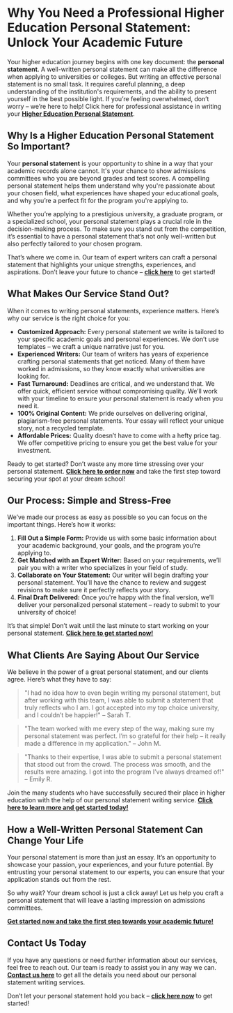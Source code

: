 # Why You Need a Professional Higher Education Personal Statement: Unlock Your Academic Future

Your higher education journey begins with one key document: the **personal statement**. A well-written personal statement can make all the difference when applying to universities or colleges. But writing an effective personal statement is no small task. It requires careful planning, a deep understanding of the institution's requirements, and the ability to present yourself in the best possible light. If you’re feeling overwhelmed, don’t worry – we’re here to help! Click here for professional assistance in writing your [**Higher Education Personal Statement**](https://tinyurl.com/topessay?keyword=higher+education+personal+statement).

## Why Is a Higher Education Personal Statement So Important?

Your **personal statement** is your opportunity to shine in a way that your academic records alone cannot. It's your chance to show admissions committees who you are beyond grades and test scores. A compelling personal statement helps them understand why you're passionate about your chosen field, what experiences have shaped your educational goals, and why you’re a perfect fit for the program you're applying to.

Whether you’re applying to a prestigious university, a graduate program, or a specialized school, your personal statement plays a crucial role in the decision-making process. To make sure you stand out from the competition, it’s essential to have a personal statement that’s not only well-written but also perfectly tailored to your chosen program.

That’s where we come in. Our team of expert writers can craft a personal statement that highlights your unique strengths, experiences, and aspirations. Don’t leave your future to chance – [**click here**](https://tinyurl.com/topessay?keyword=higher+education+personal+statement) to get started!

## What Makes Our Service Stand Out?

When it comes to writing personal statements, experience matters. Here’s why our service is the right choice for you:

- **Customized Approach:** Every personal statement we write is tailored to your specific academic goals and personal experiences. We don’t use templates – we craft a unique narrative just for you.
- **Experienced Writers:** Our team of writers has years of experience crafting personal statements that get noticed. Many of them have worked in admissions, so they know exactly what universities are looking for.
- **Fast Turnaround:** Deadlines are critical, and we understand that. We offer quick, efficient service without compromising quality. We’ll work with your timeline to ensure your personal statement is ready when you need it.
- **100% Original Content:** We pride ourselves on delivering original, plagiarism-free personal statements. Your essay will reflect your unique story, not a recycled template.
- **Affordable Prices:** Quality doesn’t have to come with a hefty price tag. We offer competitive pricing to ensure you get the best value for your investment.

Ready to get started? Don’t waste any more time stressing over your personal statement. [**Click here to order now**](https://tinyurl.com/topessay?keyword=higher+education+personal+statement) and take the first step toward securing your spot at your dream school!

## Our Process: Simple and Stress-Free

We’ve made our process as easy as possible so you can focus on the important things. Here’s how it works:

1. **Fill Out a Simple Form:** Provide us with some basic information about your academic background, your goals, and the program you’re applying to.
2. **Get Matched with an Expert Writer:** Based on your requirements, we’ll pair you with a writer who specializes in your field of study.
3. **Collaborate on Your Statement:** Our writer will begin drafting your personal statement. You’ll have the chance to review and suggest revisions to make sure it perfectly reflects your story.
4. **Final Draft Delivered:** Once you're happy with the final version, we’ll deliver your personalized personal statement – ready to submit to your university of choice!

It’s that simple! Don’t wait until the last minute to start working on your personal statement. [**Click here to get started now!**](https://tinyurl.com/topessay?keyword=higher+education+personal+statement)

## What Clients Are Saying About Our Service

We believe in the power of a great personal statement, and our clients agree. Here’s what they have to say:

> "I had no idea how to even begin writing my personal statement, but after working with this team, I was able to submit a statement that truly reflects who I am. I got accepted into my top choice university, and I couldn’t be happier!" – Sarah T.

> "The team worked with me every step of the way, making sure my personal statement was perfect. I’m so grateful for their help – it really made a difference in my application." – John M.

> "Thanks to their expertise, I was able to submit a personal statement that stood out from the crowd. The process was smooth, and the results were amazing. I got into the program I’ve always dreamed of!" – Emily R.

Join the many students who have successfully secured their place in higher education with the help of our personal statement writing service. [**Click here to learn more and get started today!**](https://tinyurl.com/topessay?keyword=higher+education+personal+statement)

## How a Well-Written Personal Statement Can Change Your Life

Your personal statement is more than just an essay. It’s an opportunity to showcase your passion, your experiences, and your future potential. By entrusting your personal statement to our experts, you can ensure that your application stands out from the rest.

So why wait? Your dream school is just a click away! Let us help you craft a personal statement that will leave a lasting impression on admissions committees.

[**Get started now and take the first step towards your academic future!**](https://tinyurl.com/topessay?keyword=higher+education+personal+statement)

## Contact Us Today

If you have any questions or need further information about our services, feel free to reach out. Our team is ready to assist you in any way we can. [**Contact us here**](https://tinyurl.com/topessay?keyword=higher+education+personal+statement) to get all the details you need about our personal statement writing services.

Don’t let your personal statement hold you back – [**click here now**](https://tinyurl.com/topessay?keyword=higher+education+personal+statement) to get started!
